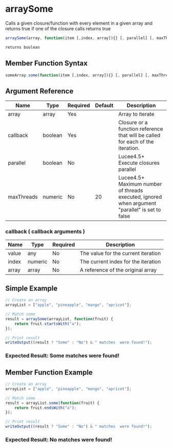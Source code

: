 # arraySome

Calls a given closure/function with every element in a given array and returns true if one of the closure calls returns true

```javascript
arraySome(array, function(item [,index, array]){} [, parallel] [, maxThreads])
```

```javascript
returns boolean
```

## Member Function Syntax

```javascript
someArray.some(function(item [,index, array]){} [, parallel] [, maxThreads])
```

## Argument Reference

| Name | Type | Required | Default | Description |
| --- | --- | --- | --- | --- |
| array | array | Yes |  | Array to iterate |
| callback | boolean | Yes |  | Closure or a function reference that will be called for each of the iteration. |
| parallel | boolean | No |  | Lucee4.5+ Execute closures parallel |
| maxThreads | numeric | No | 20 | Lucee4.5+ Maximum number of threads executed, ignored when argument "parallel" is set to false |

### callback ( callback arguments )
| Name | Type | Required | Description |
| --- | --- | --- | --- |
| value | any | No | The value for the current iteration
| index | numeric | No | The current index for the iteration
| array | array | No | A reference of the original array

## Simple Example

```javascript
// Create an array
arrayList = ["apple", "pineapple", "mango", "apricot"];

// Match some
result = arraySome(arrayList, function(fruit) {
    return fruit.startsWith("a");
});

// Print result
writeOutput((result ? "Some" : "No") & " matches  were found!");
```

### Expected Result: Some matches were found!

## Member Function Example

```javascript
// Create an array
arrayList = ["apple", "pineapple", "mango", "apricot"];

// Match some
result = arrayList.some(function(fruit) {
    return fruit.endsWith("a");
});

// Print result
writeOutput((result ? "Some" : "No") & " matches  were found!");
```

### Expected Result: No matches were found!
